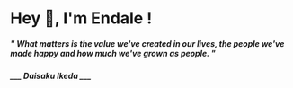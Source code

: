 <h1 title="head"> Hey 👋, I'm Endale !</h1>

**<h5><i>" What matters is the value we've created in our lives, the people we've made happy and how much we've grown as people. "</i></h5>**

*<b>___ Daisaku Ikeda ___</b>*
